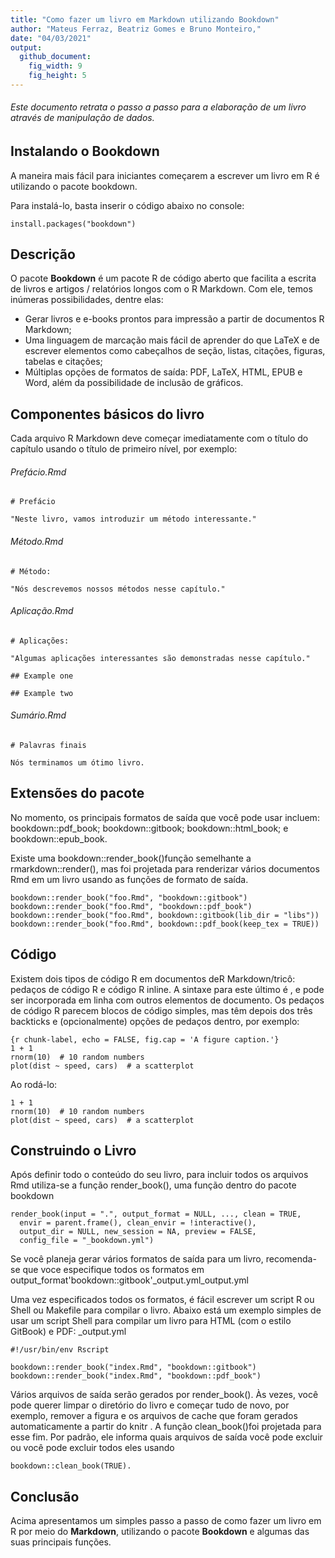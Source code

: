 ```yaml
---
title: "Como fazer um livro em Markdown utilizando Bookdown"
author: "Mateus Ferraz, Beatriz Gomes e Bruno Monteiro,"
date: "04/03/2021"
output:
  github_document:
    fig_width: 9
    fig_height: 5
---
```



###### Este documento retrata o passo a passo para a elaboração de um livro através de manipulação de dados.


## Instalando o Bookdown

A maneira mais fácil para iniciantes começarem a escrever um livro em R é utilizando o pacote bookdown. 

Para instalá-lo, basta inserir o código abaixo no console:

```{include=FALSE}
install.packages("bookdown")
```

## Descrição

O pacote **Bookdown** é um pacote R de código aberto que facilita a escrita de livros e artigos / relatórios longos com o R Markdown. Com ele, temos inúmeras possibilidades, dentre elas:

- Gerar livros e e-books prontos para impressão a partir de documentos R Markdown;
- Uma linguagem de marcação mais fácil de aprender do que LaTeX e de escrever elementos como cabeçalhos de seção, listas, citações, figuras, tabelas e citações;
- Múltiplas opções de formatos de saída: PDF, LaTeX, HTML, EPUB e Word, além da possibilidade de inclusão de gráficos.


## Componentes básicos do livro

Cada arquivo R Markdown deve começar imediatamente com o título do capítulo usando o título de primeiro nível, por exemplo:


###### Prefácio.Rmd

```{include=FALSE}
# Prefácio

"Neste livro, vamos introduzir um método interessante."

```


###### Método.Rmd

```{include=FALSE}
# Método:

"Nós descrevemos nossos métodos nesse capítulo."
```


###### Aplicação.Rmd

```{include=FALSE}
# Aplicações:

"Algumas aplicações interessantes são demonstradas nesse capítulo."

## Example one

## Example two
```


###### Sumário.Rmd

```{include=FALSE}
# Palavras finais

Nós terminamos um ótimo livro.
```


## Extensões do pacote

No momento, os principais formatos de saída que você pode usar incluem:
bookdown::pdf_book; bookdown::gitbook; bookdown::html_book; e bookdown::epub_book.

Existe uma bookdown::render_book()função semelhante a rmarkdown::render(), mas foi projetada para renderizar vários documentos Rmd em um livro usando as funções de formato de saída.


```{include=FALSE}
bookdown::render_book("foo.Rmd", "bookdown::gitbook")
bookdown::render_book("foo.Rmd", "bookdown::pdf_book")
bookdown::render_book("foo.Rmd", bookdown::gitbook(lib_dir = "libs"))
bookdown::render_book("foo.Rmd", bookdown::pdf_book(keep_tex = TRUE))
```


## Código

Existem dois tipos de código R em documentos deR Markdown/tricô: pedaços de código R e código R inline. A sintaxe para este último é , e pode ser incorporada em linha com outros elementos de documento. Os pedaços de código R parecem blocos de código simples, mas têm depois dos três backticks e (opcionalmente) opções de pedaços dentro, por exemplo:

```{include=FALSE}
{r chunk-label, echo = FALSE, fig.cap = 'A figure caption.'}
1 + 1
rnorm(10)  # 10 random numbers
plot(dist ~ speed, cars)  # a scatterplot
```


Ao rodá-lo:

```{r chunk-label, echo = FALSE, fig.cap = 'A figure caption.'}
1 + 1
rnorm(10)  # 10 random numbers
plot(dist ~ speed, cars)  # a scatterplot
```


## Construindo o Livro

Após definir todo o conteúdo do seu livro, para incluir todos os arquivos Rmd utiliza-se a função render_book(), uma função dentro do pacote bookdown

```{include=FALSE}
render_book(input = ".", output_format = NULL, ..., clean = TRUE, 
  envir = parent.frame(), clean_envir = !interactive(), 
  output_dir = NULL, new_session = NA, preview = FALSE, 
  config_file = "_bookdown.yml")
```

Se você planeja gerar vários formatos de saída para um livro, recomenda-se que voce especifique todos os formatos em output_format'bookdown::gitbook'_output.yml_output.yml

Uma vez especificados todos os formatos, é fácil escrever um script R ou Shell ou Makefile para compilar o livro. Abaixo está um exemplo simples de usar um script Shell para compilar um livro para HTML (com o estilo GitBook) e PDF: _output.yml

```{include=FALSE}
#!/usr/bin/env Rscript

bookdown::render_book("index.Rmd", "bookdown::gitbook")
bookdown::render_book("index.Rmd", "bookdown::pdf_book")
```


Vários arquivos de saída serão gerados por render_book(). Às vezes, você pode querer limpar o diretório do livro e começar tudo de novo, por exemplo, remover a figura e os arquivos de cache que foram gerados automaticamente a partir do knitr . A função clean_book()foi projetada para esse fim. Por padrão, ele informa quais arquivos de saída você pode excluir ou você pode excluir todos eles usando 

```{include=FALSE}
bookdown::clean_book(TRUE).
```

## Conclusão

Acima apresentamos um simples passo a passo de como fazer um livro em R por meio do **Markdown**, utilizando o pacote **Bookdown** e algumas das suas principais funções.
